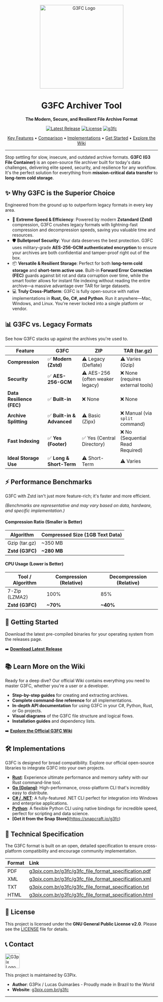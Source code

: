 <p align="center">
  <img src="https://g3pix.com.br/g3fc/g3fc.jpeg" alt="G3FC Logo" width="275"/>
</p>

<h1 align="center">G3FC Archiver Tool</h1>

<p align="center">
  <strong>The Modern, Secure, and Resilient File Archive Format</strong>
</p>

<p align="center">
    <a href="https://github.com/guimaraeslucas/g3fc/releases"><img src="https://img.shields.io/github/v/release/guimaraeslucas/g3fc?style=for-the-badge&label=Latest%20Release" alt="Latest Release"></a>
    <a href="https://github.com/guimaraeslucas/g3fc/blob/main/LICENSE"><img src="https://img.shields.io/github/license/guimaraeslucas/g3fc?style=for-the-badge&label=License" alt="License"></a>
    <a href="https://snapcraft.io/g3fc"><img alt="g3fc" src="https://snapcraft.io/g3fc/badge.svg" /></a>
</p>

<p align="center">
  <a href="#-why-g3fc-is-the-superior-choice">Key Features</a> •
  <a href="#-g3fc-vs-legacy-formats">Comparison</a> •
  <a href="#-implementations">Implementations</a> •
  <a href="#-getting-started">Get Started</a> •
  <a href="https://github.com/guimaraeslucas/g3fc/wiki">Explore the Wiki</a>
</p>

---

Stop settling for slow, insecure, and outdated archive formats. **G3FC (G3 File Container)** is an open-source file archiver built for today's data challenges, delivering elite speed, security, and resilience for any workflow. It's the perfect solution for everything from **mission-critical data transfer** to **long-term cold storage**.

## ✨ Why G3FC is the Superior Choice

Engineered from the ground up to outperform legacy formats in every key area.

* 🚀 **Extreme Speed & Efficiency**: Powered by modern **Zstandard (Zstd)** compression, G3FC crushes legacy formats with lightning-fast compression and decompression speeds, saving you valuable time and resources.
* 🛡️ **Bulletproof Security**: Your data deserves the best protection. G3FC uses military-grade **AES-256-GCM authenticated encryption** to ensure your archives are both confidential and tamper-proof right out of the box.
* 📦 **Versatile & Resilient Storage**: Perfect for both **long-term cold storage** and **short-term active use**. Built-in **Forward Error Correction (FEC)** guards against bit rot and data corruption over time, while the smart footer allows for instant file indexing without reading the entire archive—a massive advantage over TAR for large datasets.
* 💻 **Truly Cross-Platform**: G3FC is fully open-source with native implementations in **Rust, Go, C#, and Python**. Run it anywhere—Mac, Windows, and Linux. You're never locked into a single platform or vendor.

## 📊 G3FC vs. Legacy Formats

See how G3FC stacks up against the archives you're used to.

| Feature                 | G3FC                              | ZIP                                | TAR (tar.gz)                      |
| ------------------------- | --------------------------------- | ---------------------------------- | --------------------------------- |
| **Compression** | ✅ **Modern (Zstd)** | ⚠️ Legacy (Deflate)                | ⚠️ Varies (Gzip)                  |
| **Security** | ✅ **AES-256-GCM** | ⚠️ AES-256 (often weaker legacy)   | ❌ None (requires external tools) |
| **Data Resilience (FEC)** | ✅ **Built-in** | ❌ None                            | ❌ None                           |
| **Archive Splitting** | ✅ **Built-in & Advanced** | ⚠️ Basic (Zipx)                    | ❌ Manual (via `split` command)   |
| **Fast Indexing** | ✅ **Yes (Footer)** | ✅ Yes (Central Directory)         | ❌ No (Sequential Read Required)  |
| **Ideal Storage Use** | ✅ **Long & Short-Term** | ⚠️ Short-Term                      | ⚠️ Varies                         |

## ⚡ Performance Benchmarks

G3FC with Zstd isn't just more feature-rich; it's faster and more efficient.

*(Benchmarks are representative and may vary based on data, hardware, and specific implementation.)*

#### Compression Ratio (Smaller is Better)

| Algorithm       | Compressed Size (1GB Text Data) |
| --------------- | ------------------------------- |
| Gzip (tar.gz)   | ~350 MB                         |
| **Zstd (G3FC)** | **~280 MB** |

#### CPU Usage (Lower is Better)

| Tool / Algorithm  | Compression (Relative) | Decompression (Relative) |
| ----------------- | ---------------------- | ------------------------ |
| 7-Zip (LZMA2)     | 100%                   | 85%                      |
| **Zstd (G3FC)** | **~70%** | **~40%** |

## 🚀 Getting Started

Download the latest pre-compiled binaries for your operating system from the releases page.

➡️ **[Download Latest Release](https://github.com/guimaraeslucas/g3fc/releases)**

## 📚 Learn More on the Wiki

Ready for a deep dive? Our official Wiki contains everything you need to master G3FC, whether you're a user or a developer.

* **Step-by-step guides** for creating and extracting archives.
* **Complete command-line reference** for all implementations.
* **In-depth API documentation** for using G3FC in your C#, Python, Rust, or Go projects.
* **Visual diagrams** of the G3FC file structure and logical flows.
* **Installation guides** and dependency lists.

➡️ **[Explore the Official G3FC Wiki](https://github.com/guimaraeslucas/g3fc/wiki)**

## 🛠️ Implementations

G3FC is designed for broad compatibility. Explore our official open-source libraries to integrate G3FC into your own projects.

* **[Rust](https://github.com/guimaraeslucas/g3fc/tree/main/rust)**: Experience ultimate performance and memory safety with our Rust command-line tool.
* **[Go (Golang)](https://github.com/guimaraeslucas/g3fc/tree/main/golang)**: High-performance, cross-platform CLI that's incredibly easy to distribute.
* **[C# / .NET](https://github.com/guimaraeslucas/g3fc/tree/main/csharp)**: A fully-featured .NET CLI perfect for integration into Windows and enterprise applications.
* **[Python](https://github.com/guimaraeslucas/g3fc/tree/main/python)**: A flexible Python CLI using native bindings for incredible speed, perfect for scripting and data science.
* **[Get it from the Snap Store]**(https://snapcraft.io/g3fc)


## 📄 Technical Specification

The G3FC format is built on an open, detailed specification to ensure cross-platform compatibility and encourage community implementation.

| Format | Link                                                                     |
| :----- | :----------------------------------------------------------------------- |
| PDF    | [g3pix.com.br/g3fc/g3fc_file_format_specification.pdf](https://g3pix.com.br/g3fc/g3fc_file_format_specification.pdf) |
| XML    | [g3pix.com.br/g3fc/g3fc_file_format_specification.xml](https://g3pix.com.br/g3fc/g3fc_file_format_specification.xml) |
| TXT    | [g3pix.com.br/g3fc/g3fc_file_format_specification.txt](https://g3pix.com.br/g3fc/g3fc_file_format_specification.txt) |
| HTML   | [g3pix.com.br/g3fc/g3fc_file_format_specification.html](https://g3pix.com.br/g3fc/g3fc_file_format_specification.html)|

## 📜 License

This project is licensed under the **GNU General Public License v2.0**. Please see the [LICENSE](https://github.com/guimaraeslucas/g3fc/blob/main/LICENSE) file for details.

## 📞 Contact
<img src="https://g3pix.com.br/favicon.svg" alt="G3pix Logo" width="48"/>

This project is maintained by G3Pix.

* **Author**: G3Pix / Lucas Guimarães - Proudly made in Brazil to the World
* **Website**: [g3pix.com.br/g3fc](https://g3pix.com.br/g3fc/)

---

